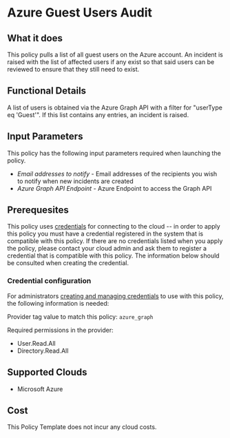 # Azure Guest Users Audit

## What it does

This policy pulls a list of all guest users on the Azure account. An incident is raised with the list of affected users if any exist so that said users can be reviewed to ensure that they still need to exist.

## Functional Details

A list of users is obtained via the Azure Graph API with a filter for "userType eq 'Guest'". If this list contains any entries, an incident is raised.

## Input Parameters

This policy has the following input parameters required when launching the policy.

- *Email addresses to notify* - Email addresses of the recipients you wish to notify when new incidents are created
- *Azure Graph API Endpoint* - Azure Endpoint to access the Graph API

## Prerequesites

This policy uses [credentials](https://docs.flexera.com/flexera/EN/Automation/ManagingCredentialsExternal.htm) for connecting to the cloud -- in order to apply this policy you must have a credential registered in the system that is compatible with this policy. If there are no credentials listed when you apply the policy, please contact your cloud admin and ask them to register a credential that is compatible with this policy. The information below should be consulted when creating the credential.

### Credential configuration

For administrators [creating and managing credentials](https://docs.flexera.com/flexera/EN/Automation/ManagingCredentialsExternal.htm) to use with this policy, the following information is needed:

Provider tag value to match this policy: `azure_graph`

Required permissions in the provider:

- User.Read.All
- Directory.Read.All

## Supported Clouds

- Microsoft Azure

## Cost

This Policy Template does not incur any cloud costs.
